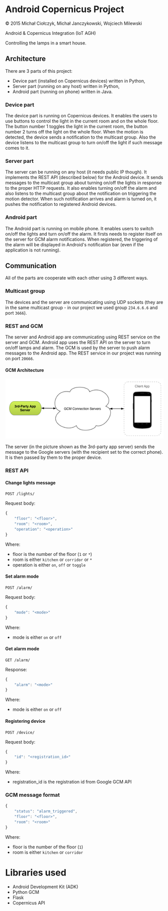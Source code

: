 # Android Copernicus Project

&copy; 2015 Michał Ciołczyk, Michał Janczykowski, Wojciech Milewski

Android &amp; Copernicus Integration (IoT AGH)

Controlling the lamps in a smart house.

## Architecture

There are 3 parts of this project:

* Device part (installed on Copernicus devices) written in Python,
* Server part (running on any host) written in Python,
* Android part (running on phone) written in Java.

### Device part

The device part is running on Copernicus devices. It enables the users to use buttons to control the
 light in the current room and on the whole floor. The button number 1 toggles the light in the current
 room, the button number 2 turns off the light on the whole floor. When the motion is detected, the
 device sends a notification to the multicast group. Also the device listens to the multicast group
 to turn on/off the light if such message comes to it.

### Server part

The server can be running on any host (it needs public IP though). It implements the REST API
 (described below) for the Android device. It sends messages to the multicast group about turning
 on/off the lights in response to the proper HTTP requests. It also enables turning on/off the alarm
 and also listens to the multicast group about the notification on triggering the motion detector.
 When such notification arrives and alarm is turned on, it pushes the notification to registered
 Android devices.

### Android part

The Android part is running on mobile phone. It enables users to switch on/off the lights and turn
 on/off the alarm. It firsts needs to register itself on the server for GCM alarm notifications.
 When registered, the triggering of the alarm will be displayed in Android's notification bar (even
 if the application is not running).

## Communication

All of the parts are cooperate with each other using 3 different ways.

### Multicast group

The devices and the server are communicating using UDP sockets (they are in the same
 multicast group - in our project we used group `234.6.6.6` and port `3666`).
 
### REST and GCM

The server and Android app are communicating using REST service on the server and GCM. Android app uses
 the REST API on the server to turn on/off lamps and alarm. The GCM is used by the server to push alarm
 messages to the Android app. The REST service in our project was running on port `20666`.
 
#### GCM Architecture

![GCM Architecture](gcm.png)

The server (in the picture shown as the 3rd-party app server) sends the message to the Google servers
 (with the recipient set to the correct phone). It is then passed by them to the proper device.

### REST API

#### Change lights message

```
POST /lights/
```

Request body:

```javascript
{
    "floor": "<floor>",
    "room": "<room>",
    "operation": "<operation>"
}
```

Where:

* floor is the number of the floor (`1` or `*`)
* room is either `kitchen` or `corridor` or `*`
* operation is either `on`, `off` or `toggle`

#### Set alarm mode

```
POST /alarm/
```

Request body:

```javascript
{
    "mode": "<mode>"
}
```

Where:

* mode is either `on` or `off`

#### Get alarm mode

```
GET /alarm/
```

Response:

```javascript
{
    "alarm": "<mode>"
}
```

Where:

* mode is either `on` or `off`

#### Registering device

```
POST /device/
```

Request body:

```javascript
{
    "id": "<registration_id>"
}
```

Where:

* registration_id is the registration id from Google GCM API

### GCM message format

```javascript
{
    "status": "alarm_triggered",
    "floor": "<floor>",
    "room": "<room>"
}
```

Where:

* floor is the number of the floor (`1`)
* room is either `kitchen` or `corridor`

# Libraries used

* Android Development Kit (ADK)
* Python GCM
* Flask
* Copernicus API
